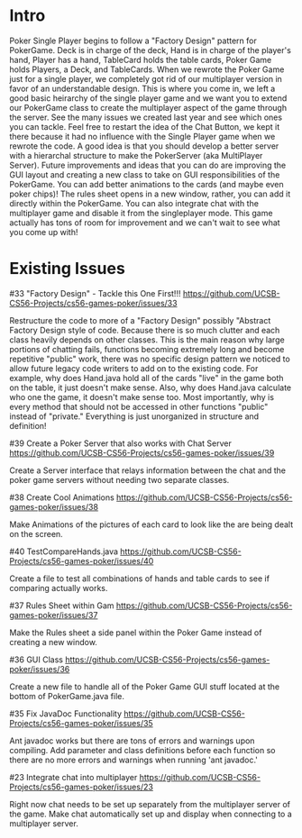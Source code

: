Intro
=====
Poker Single Player begins to follow a "Factory Design" pattern for PokerGame. Deck is in charge of the deck, Hand is in charge of the player's hand, Player has a hand, TableCard holds the table cards, Poker Game holds Players, a Deck, and TableCards. When we rewrote the Poker Game just for a single player, we completely got rid of our multiplayer version in favor of an understandable design. This is where you come in, we left a good basic heirarchy of the single player game and we want you to extend our PokerGame class to create the multiplayer aspect of the game through the server. See the many issues we created last year and see which ones you can tackle. Feel free to restart the idea of the Chat Button, we kept it there because it had no influence with the Single Player game when we rewrote the code. A good idea is that you should develop a better server with a hierarchal structure to make the PokerServer (aka MultiPlayer Server). Future improvements and ideas that you can do are improving the GUI layout and creating a new class to take on GUI responsibilities of the PokerGame. You can add better animations to the cards (and maybe even poker chips)! The rules sheet opens in a new window, rather, you can add it directly within the PokerGame. You can also integrate chat with the multiplayer game and disable it from the singleplayer mode. This game actually has tons of room for improvement and we can't wait to see what you come up with!


Existing Issues
===============

#33 "Factory Design" - Tackle this One First!!!
https://github.com/UCSB-CS56-Projects/cs56-games-poker/issues/33

Restructure the code to more of a "Factory Design" possibly "Abstract Factory Design style of code. Because there is so much clutter and each class heavily depends on other classes. This is the main reason why large portions of chatting fails, functions becoming extremely long and become repetitive "public" work, there was no specific design pattern we noticed to allow future legacy code writers to add on to the existing code. For example, why does Hand.java hold all of the cards "live" in the game both on the table, it just doesn't make sense. Also, why does Hand.java calculate who one the game, it doesn't make sense too. Most importantly, why is every method that should not be accessed in other functions "public" instead of "private." Everything is just unorganized in structure and definition!

#39 Create a Poker Server that also works with Chat Server
https://github.com/UCSB-CS56-Projects/cs56-games-poker/issues/39

Create a Server interface that relays information between the chat and the poker game servers without needing two separate classes.

#38 Create Cool Animations
https://github.com/UCSB-CS56-Projects/cs56-games-poker/issues/38

Make Animations of the pictures of each card to look like the are being dealt on the screen.

#40 TestCompareHands.java
https://github.com/UCSB-CS56-Projects/cs56-games-poker/issues/40

Create a file to test all combinations of hands and table cards to see if comparing actually works.

#37 Rules Sheet within Gam
https://github.com/UCSB-CS56-Projects/cs56-games-poker/issues/37

Make the Rules sheet a side panel within the Poker Game instead of creating a new window.

#36 GUI Class
https://github.com/UCSB-CS56-Projects/cs56-games-poker/issues/36

Create a new file to handle all of the Poker Game GUI stuff located at the bottom of PokerGame.java file.

#35 Fix JavaDoc Functionality
https://github.com/UCSB-CS56-Projects/cs56-games-poker/issues/35

Ant javadoc works but there are tons of errors and warnings upon compiling. Add parameter and class definitions before each function so there are no more errors and warnings when running 'ant javadoc.'

#23 Integrate chat into multiplayer
https://github.com/UCSB-CS56-Projects/cs56-games-poker/issues/23

Right now chat needs to be set up separately from the multiplayer server of the game. Make chat automatically set up and display when connecting to a multiplayer server.
